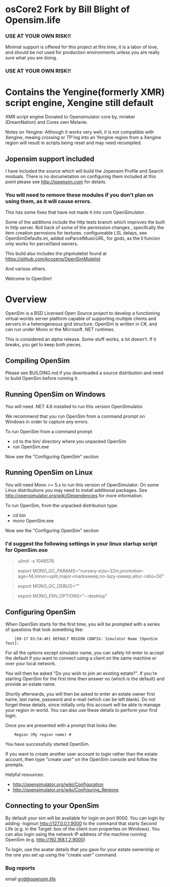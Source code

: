 # osCore2 Fork by Bill Blight of Opensim.life

### USE AT YOUR OWN RISK!!

Minimal support is offered for this project at this time, it is a labor of love, and should be not used for production environments unless you are really sure what you are doing.

### USE AT YOUR OWN RISK!!


# Contains the Yengine(formerly XMR) script engine, Xengine still default

XMR script engine Donated to Opensimulator core by, mrieker (DreamNation) and Cores own Melanie.

Notes on Yengine: Although it works very well, it is not compatible with Xengine, meaing crossing or TP'ing into an Yengine region from a Xengine region will result in scripts being reset and may need recompiled.


## Jopensim support included

I have included the source which will build the Jopensim Profile and Search moduals.
There is no documetation on configuring them included at this point
please see http://jopensim.com for details.

### You will need to remove these modules if you don't plan on using them, as it will cause errors.

This has some fixes that have not made it into core OpenSimulator .

Some of the additions include the http tests branch which improves the built in http server.
Roll back of some of the permission changes , specifcally the item creation permsions for textures.
configureable LSL delays, see OpenSimDefaults.ini, added osParcelMusicURL, for gods, as the ll funcion only works for parcel/land owners.

This build also includes the phpmutelist found at https://github.com/kcozens/OpenSimMutelist

And various others.

Welcome to OpenSim!

# Overview

OpenSim is a BSD Licensed Open Source project to develop a functioning
virtual worlds server platform capable of supporting multiple clients
and servers in a heterogeneous grid structure. OpenSim is written in
C#, and can run under Mono or the Microsoft .NET runtimes.

This is considered an alpha release.  Some stuff works, a lot doesn't.
If it breaks, you get to keep *both* pieces.

## Compiling OpenSim

Please see BUILDING.md if you downloaded a source distribution and
need to build OpenSim before running it.

## Running OpenSim on Windows

You will need .NET 4.6 installed to run this version OpenSimulator.

We recommend that you run OpenSim from a command prompt on Windows in order
to capture any errors.

To run OpenSim from a command prompt

 * cd to the bin/ directory where you unpacked OpenSim
 * run OpenSim.exe

Now see the "Configuring OpenSim" section

## Running OpenSim on Linux


You will need Mono >= 5.x to run this version of OpenSimulator.  On some Linux distributions you
may need to install additional packages.  See http://opensimulator.org/wiki/Dependencies
for more information.

To run OpenSim, from the unpacked distribution type:

 * cd bin
 * mono OpenSim.exe

Now see the "Configuring OpenSim" section
### I'd suggest the following settings in your linux startup script for OpenSim.exe
> ulimit -s 1048576

> export MONO_GC_PARAMS="nursery-size=32m,promotion-age=14,minor=split,major=marksweep,no-lazy-sweep,alloc-ratio=50"

> export MONO_GC_DEBUG=""

> export MONO_ENV_OPTIONS="--desktop"


## Configuring OpenSim

When OpenSim starts for the first time, you will be prompted with a
series of questions that look something like:

        [09-17 03:54:40] DEFAULT REGION CONFIG: Simulator Name [OpenSim Test]:

For all the options except simulator name, you can safely hit enter to accept
the default if you want to connect using a client on the same machine or over
your local network.

You will then be asked "Do you wish to join an existing estate?".  If you're
starting OpenSim for the first time then answer no (which is the default) and
provide an estate name.

Shortly afterwards, you will then be asked to enter an estate owner first name,
last name, password and e-mail (which can be left blank).  Do not forget these
details, since initially only this account will be able to manage your region
in-world.  You can also use these details to perform your first login.

Once you are presented with a prompt that looks like:

        Region (My region name) #

You have successfully started OpenSim.

If you want to create another user account to login rather than the estate
account, then type "create user" on the OpenSim console and follow the prompts.

Helpful resources:
 * http://opensimulator.org/wiki/Configuration
 * http://opensimulator.org/wiki/Configuring_Regions

## Connecting to your OpenSim

By default your sim will be available for login on port 9000.  You can login by
adding -loginuri http://127.0.0.1:9000 to the command that starts Second Life
(e.g. in the Target: box of the client icon properties on Windows).  You can
also login using the network IP address of the machine running OpenSim (e.g.
http://192.168.1.2:9000)

To login, use the avatar details that you gave for your estate ownership or the
one you set up using the "create user" command.

### Bug reports

email grid@opensim.life
